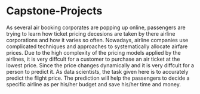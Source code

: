 # Capstone-Projects
As several air booking corporates are popping up online, passengers are trying to learn how ticket pricing decesions are taken by there airline corporations and how it varies so often.
Nowadays, airline companies use complicated techniques and approaches to systematically allocate airfare prices. 
Due to the high complexity of the pricing models applied by the airlines, it is very diffcult for a customer to purchase an air ticket at the lowest price. 
Since the price changes dynamically and it is very diffcult for a person to predict it. As data scientists, the task given here is to accurately predict the flight price. 
The prediction will help the passengers to decide a specific airline as per his/her budget and save his/her time and money.
